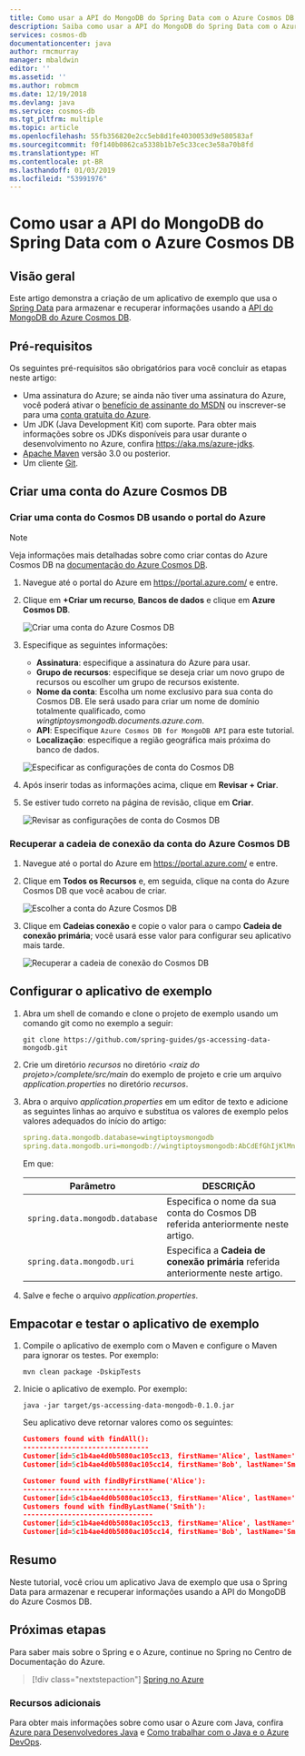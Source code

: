```yaml
---
title: Como usar a API do MongoDB do Spring Data com o Azure Cosmos DB
description: Saiba como usar a API do MongoDB do Spring Data com o Azure Cosmos DB.
services: cosmos-db
documentationcenter: java
author: rmcmurray
manager: mbaldwin
editor: ''
ms.assetid: ''
ms.author: robmcm
ms.date: 12/19/2018
ms.devlang: java
ms.service: cosmos-db
ms.tgt_pltfrm: multiple
ms.topic: article
ms.openlocfilehash: 55fb356820e2cc5eb8d1fe4030053d9e580583af
ms.sourcegitcommit: f0f140b0862ca5338b1b7e5c33cec3e58a70b8fd
ms.translationtype: HT
ms.contentlocale: pt-BR
ms.lasthandoff: 01/03/2019
ms.locfileid: "53991976"
---
```

# <a name="how-to-use-spring-data-mongodb-api-with-azure-cosmos-db"></a>Como usar a API do MongoDB do Spring Data com o Azure Cosmos DB

## <a name="overview"></a>Visão geral

Este artigo demonstra a criação de um aplicativo de exemplo que usa o [Spring Data] para armazenar e recuperar informações usando a [API do MongoDB do Azure Cosmos DB](/azure/cosmos-db/mongodb-introduction).

## <a name="prerequisites"></a>Pré-requisitos

Os seguintes pré-requisitos são obrigatórios para você concluir as etapas neste artigo:

* Uma assinatura do Azure; se ainda não tiver uma assinatura do Azure, você poderá ativar o [benefício de assinante do MSDN] ou inscrever-se para uma [conta gratuita do Azure].
* Um JDK (Java Development Kit) com suporte. Para obter mais informações sobre os JDKs disponíveis para usar durante o desenvolvimento no Azure, confira <https://aka.ms/azure-jdks>.
* [Apache Maven](http://maven.apache.org/) versão 3.0 ou posterior.
* Um cliente [Git](https://git-scm.com/downloads).

## <a name="create-an-azure-cosmos-db-account"></a>Criar uma conta do Azure Cosmos DB

### <a name="create-a-cosmos-db-account-using-the-azure-portal"></a>Criar uma conta do Cosmos DB usando o portal do Azure

> [!NOTE]
> 
> Veja informações mais detalhadas sobre como criar contas do Azure Cosmos DB na [documentação do Azure Cosmos DB](/azure/cosmos-db/).

1. Navegue até o portal do Azure em <https://portal.azure.com/> e entre.

1. Clique em **+Criar um recurso**, **Bancos de dados** e clique em **Azure Cosmos DB**.

   ![Criar uma conta do Azure Cosmos DB][COSMOSDB01]

1. Especifique as seguintes informações:

   - **Assinatura**: especifique a assinatura do Azure para usar.
   - **Grupo de recursos**: especifique se deseja criar um novo grupo de recursos ou escolher um grupo de recursos existente.
   - **Nome da conta**: Escolha um nome exclusivo para sua conta do Cosmos DB. Ele será usado para criar um nome de domínio totalmente qualificado, como *wingtiptoysmongodb.documents.azure.com*.
   - **API**: Especifique `Azure Cosmos DB for MongoDB API` para este tutorial.
   - **Localização**: especifique a região geográfica mais próxima do banco de dados.

   ![Especificar as configurações de conta do Cosmos DB][COSMOSDB02]
   
1. Após inserir todas as informações acima, clique em **Revisar + Criar**.

1. Se estiver tudo correto na página de revisão, clique em **Criar**.

   ![Revisar as configurações de conta do Cosmos DB][COSMOSDB03]

### <a name="retrieve-the-connection-string-for-your-azure-cosmos-db-account"></a>Recuperar a cadeia de conexão da conta do Azure Cosmos DB

1. Navegue até o portal do Azure em <https://portal.azure.com/> e entre.

1. Clique em **Todos os Recursos** e, em seguida, clique na conta do Azure Cosmos DB que você acabou de criar.

   ![Escolher a conta do Azure Cosmos DB][COSMOSDB04]

1. Clique em **Cadeias conexão** e copie o valor para o campo **Cadeia de conexão primária**; você usará esse valor para configurar seu aplicativo mais tarde.

   ![Recuperar a cadeia de conexão do Cosmos DB][COSMOSDB06]

## <a name="configure-the-sample-application"></a>Configurar o aplicativo de exemplo

1. Abra um shell de comando e clone o projeto de exemplo usando um comando git como no exemplo a seguir:

   ```shell
   git clone https://github.com/spring-guides/gs-accessing-data-mongodb.git
   ```

1. Crie um diretório *recursos* no diretório *&lt;raiz do projeto&gt;/complete/src/main* do exemplo de projeto e crie um arquivo *application.properties*  no diretório *recursos*.

1. Abra o arquivo *application.properties* em um editor de texto e adicione as seguintes linhas ao arquivo e substitua os valores de exemplo pelos valores adequados do início do artigo:

   ```yaml
   spring.data.mongodb.database=wingtiptoysmongodb
   spring.data.mongodb.uri=mongodb://wingtiptoysmongodb:AbCdEfGhIjKlMnOpQrStUvWxYz==@wingtiptoysmongodb.documents.azure.com:10255/?ssl=true&replicaSet=globaldb
   ```
   Em que:

   | Parâmetro | DESCRIÇÃO |
   |---|---|
   | `spring.data.mongodb.database` | Especifica o nome da sua conta do Cosmos DB referida anteriormente neste artigo. |
   | `spring.data.mongodb.uri` | Especifica a **Cadeia de conexão primária** referida anteriormente neste artigo. |

1. Salve e feche o arquivo *application.properties*.

## <a name="package-and-test-the-sample-application"></a>Empacotar e testar o aplicativo de exemplo 

1. Compile o aplicativo de exemplo com o Maven e configure o Maven para ignorar os testes. Por exemplo:

   ```shell
   mvn clean package -DskipTests
   ```

1. Inicie o aplicativo de exemplo. Por exemplo:

   ```shell
   java -jar target/gs-accessing-data-mongodb-0.1.0.jar
   ```
    
   Seu aplicativo deve retornar valores como os seguintes:

   ```json
   Customers found with findAll():
   -------------------------------
   Customer[id=5c1b4ae4d0b5080ac105cc13, firstName='Alice', lastName='Smith']
   Customer[id=5c1b4ae4d0b5080ac105cc14, firstName='Bob', lastName='Smith']
   
   Customer found with findByFirstName('Alice'):
   --------------------------------
   Customer[id=5c1b4ae4d0b5080ac105cc13, firstName='Alice', lastName='Smith']
   Customers found with findByLastName('Smith'):
   --------------------------------
   Customer[id=5c1b4ae4d0b5080ac105cc13, firstName='Alice', lastName='Smith']
   Customer[id=5c1b4ae4d0b5080ac105cc14, firstName='Bob', lastName='Smith']
   ```

## <a name="summary"></a>Resumo

Neste tutorial, você criou um aplicativo Java de exemplo que usa o Spring Data para armazenar e recuperar informações usando a API do MongoDB do Azure Cosmos DB.

## <a name="next-steps"></a>Próximas etapas

Para saber mais sobre o Spring e o Azure, continue no Spring no Centro de Documentação do Azure.

> [!div class="nextstepaction"]
> [Spring no Azure](/java/azure/spring-framework)

### <a name="additional-resources"></a>Recursos adicionais

Para obter mais informações sobre como usar o Azure com Java, confira [Azure para Desenvolvedores Java] e [Como trabalhar com o Java e o Azure DevOps].

<!-- URL List -->

[Azure para desenvolvedores Java]: /java/azure/
[conta gratuita do Azure]: https://azure.microsoft.com/pricing/free-trial/
[Como trabalhar com o Java e o Azure DevOps]: /azure/devops/
[benefício de assinante do MSDN]: https://azure.microsoft.com/pricing/member-offers/msdn-benefits-details/
[Spring Boot]: http://projects.spring.io/spring-boot/
[Spring Data]: https://spring.io/projects/spring-data
[Spring Initializr]: https://start.spring.io/
[Spring Framework]: https://spring.io/

<!-- IMG List -->

[COSMOSDB01]: media/configure-spring-data-mongodb-with-cosmos-db/create-cosmos-db-01.png
[COSMOSDB02]: media/configure-spring-data-mongodb-with-cosmos-db/create-cosmos-db-02.png
[COSMOSDB03]: media/configure-spring-data-mongodb-with-cosmos-db/create-cosmos-db-03.png
[COSMOSDB04]: media/configure-spring-data-mongodb-with-cosmos-db/create-cosmos-db-04.png
[COSMOSDB06]: media/configure-spring-data-mongodb-with-cosmos-db/create-cosmos-db-06.png
